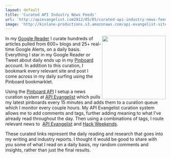 ```yaml
---
layout: default
title: 'Curated API Industry News Feeds'
url: 'http://apievangelist.com2012/05/05/curated-api-industry-news-feeds/'
image: 'http://kinlane-productions.s3.amazonaws.com/api-evangelist-site/blog/pinboard_in_blue.png'
---
```



<p>
     <img src="http://kinlane-productions.s3.amazonaws.com/api-evangelist/pinboard/pinboard_in_blue.png"  width="200" align="right" />
</p>
<p>
     In my <a title="Google Reader" href="http://www.google.com/reader/">Google Reader</a> I curate hundreds of articles pulled from 600+ blogs and 25+ real-time Google Alerts, on a daily basis. Everything I star in my Google Reader or Tweet about daily ends up in my <a title="Pinboard" href="http://pinboard.in/">Pinboard</a> account. In addition to this curation, I bookmark every relevant site and post I come across in my daily surfing using the Pinboard bookmarklet.
</p>
<p>
     Using the <a title="Pinboard API" href="http://pinboard.in/api/">Pinboard API</a> I setup a news curation system at <a title="API Evangelist" href="http://apievangelist.com">API Evangelist</a> which pulls my latest pinboards every 15 minutes and adds them to a curation queue which I monitor every couple hours. My API Evangelist curation system allows me to add comments and tags, further adding meaning to what I’ve already read throughout the day. Then using a combinations of tags, I route relevant news to  <a title="API Evangelist" href="/news/">API Evangelist</a> and <a title="Hack Weekend News" href="http://www.hackweekends.com/news/">Hack Weekends</a>.
</p>
<p>
     These curated links represent the daily reading and research that goes into my writing and industry reports. I thought it would be good to share with you some of what I read on a daily basis, my random comments and insights, rather than just the final results.
</p>
